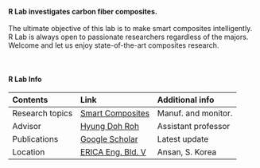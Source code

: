 **R Lab investigates carbon fiber composites.** <br><br>
The ultimate objective of this lab is to make smart composites intelligently. <br>
R Lab is always open to passionate researchers regardless of the majors. <br>
Welcome and let us enjoy state-of-the-art composites research. <br>

<br>


#### R Lab Info

| Contents         | Link               | Additional info     |
|:-----------------|:-------------------|:--------------------|
| Research topics  | <a href="https://www.dropbox.com/scl/fi/t27ztgfpv92evkp1e8s7x/Intro-for-ERICA_-_230906_V3.pdf?rlkey=vhu19xqiuq7mnmdoxk0g77h5d&dl=0" target="blank">Smart Composites</a> | Manuf. and monitor. |
| Advisor          | [Hyung Doh Roh](./another-page.html)                                                                                                                                    | Assistant professor |
| Publications     | <a href="https://scholar.google.co.kr/citations?user=e4VrpLoAAAAJ&hl=en" target="blank">Google Scholar</a>                                                              | Latest update       |
| Location         | <a href="https://goo.gl/maps/YQLxnQRgC48nPyLk6" target="blank">ERICA Eng. Bld. V</a>                                                                                    | Ansan, S. Korea     |


